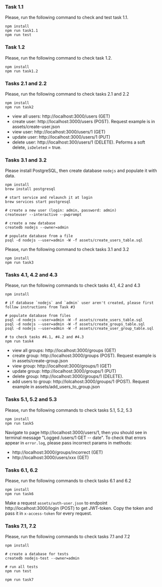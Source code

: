 ### Task 1.1

Please, run the following command to check and test task 1.1.
```
npm install
npm run task1.1
npm run test
```

### Task 1.2

Please, run the following command to check task 1.2.
```
npm install
npm run task1.2
```

### Tasks 2.1 and 2.2

Please, run the following command to check tasks 2.1 and 2.2
```
npm install
npm run task2
```
- view all users: http://localhost:3000/users (GET) 
- create user: http://localhost:3000/users (POST). Request example is in assets/create-user.json
- view user: http://localhost:3000/users/1 (GET)
- update user: http://localhost:3000/users/1 (PUT)
- delete user: http://localhost:300/users/1 (DELETE). Peforms a soft delete, `isDeleted` = true.

### Tasks 3.1 and 3.2

Please install PostgreSQL, then create database `nodejs` and populate it with data.

```
npm install
brew install postgresql

# start service and relaunch it at login
brew services start postgresql

# create a new user (login: admin, password: admin)
createuser --interactive --pwprompt

# create a new database
createdb nodejs --owner=admin

# populate database from a file
psql -d nodejs --user=admin -W -f assets/create_users_table.sql
```

Please, run the following command to check tasks 3.1 and 3.2
```
npm install
npm run task3
```

### Tasks 4.1, 4.2 and 4.3

Please, run the following commands to check tasks 4.1, 4.2 and 4.3

```
npm install

# if database `nodejs` and `admin` user aren't created, please first follow instructions from Task #3

# populate database from files
psql -d nodejs --user=admin -W -f assets/create_users_table.sql
psql -d nodejs --user=admin -W -f assets/create_groups_table.sql
psql -d nodejs --user=admin -W -f assets/create_user_group_table.sql

# to check tasks #4.1, #4.2 and #4.3
npm run task4
```
- view all groups: http://localhost:3000/groups (GET) 
- create group: http://localhost:3000/groups (POST). Request example is in assets/create-group.json
- view group: http://localhost:3000/groups/1 (GET)
- update group: http://localhost:3000/groups/1 (PUT)
- delete group: http://localhost:3000/groups/1 (DELETE).
- add users to group: http://lolcahost:3000/groups/1 (POST). Request example in assets/add_users_to_group.json

### Tasks 5.1, 5.2 and 5.3

Please, run the following commands to check tasks 5.1, 5.2, 5.3

```
npm install
npm run task5
```
Navigate to page http://localhost:3000/users/1, then you should see in terminal message "Logged /users/1 GET -- date".
To check that errors appear in `error.log`, please pass incorrect params in methods:
- http://localhost:3000/groups/incorrect (GET)
- http://localhost:3000/users/xxx (GET)


### Tasks 6.1, 6.2

Please, run the following commands to check tasks 6.1 and 6.2

```
npm install
npm run task6
```

Make a request `assets/auth-user.json` to endpoint http://localhost:3000/login (POST) to get JWT-token. Copy the token and pass it in `x-access-token` for every request.

### Tasks 7.1, 7.2

Please, run the following commands to check tasks 7.1 and 7.2

```
npm install

# create a database for tests
createdb nodejs-test --owner=admin

# run all tests
npm run test

npm run task7
```